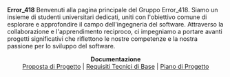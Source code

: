 <strong>Error_418</strong>
Benvenuti alla pagina principale del Gruppo Error_418. Siamo un insieme di studenti universitari dedicati, uniti con l'obiettivo comune di esplorare e approfondire il campo dell'ingegneria del software. Attraverso la collaborazione e l'apprendimento reciproco, ci impegniamo a portare avanti progetti significativi che riflettono le nostre competenze e la nostra passione per lo sviluppo del software.

<p align="center">
  <b>Documentazione</b> <br>
  <a href="./_pages/candidatura.md">Proposta di Progetto</a> |
  <a href="./_pages/RTB.md">Requisiti Tecnici di Base</a> |
  <a href="./_pages/PB.md">Piano di Progetto</a>
</p>

